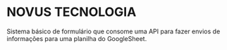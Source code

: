 # NOVUS TECNOLOGIA
Sistema básico de formulário que consome uma API para fazer envios de informações para uma planilha do GoogleSheet.
